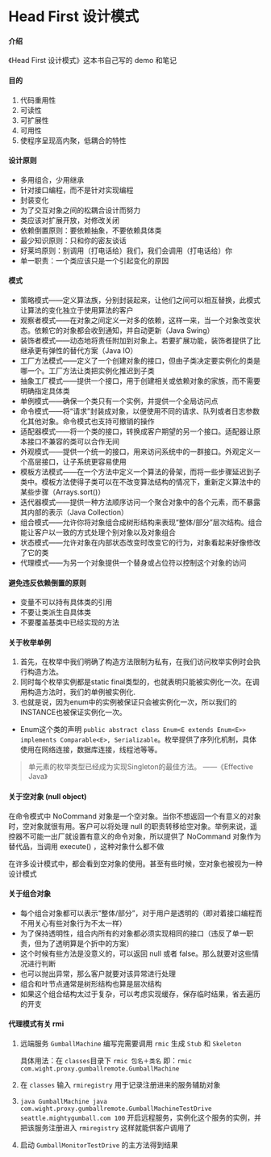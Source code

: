 # Head First 设计模式

#### 介绍
《Head First 设计模式》这本书自己写的 demo 和笔记



#### 目的

1. 代码重用性
2. 可读性
3. 可扩展性
4. 可用性
5. 使程序呈现高内聚，低耦合的特性



####  设计原则

* 多用组合，少用继承
* 针对接口编程，而不是针对实现编程
* 封装变化
* 为了交互对象之间的松耦合设计而努力
* 类应该对扩展开放，对修改关闭
* 依赖倒置原则：要依赖抽象，不要依赖具体类
* 最少知识原则：只和你的密友谈话
* 好莱坞原则：别调用（打电话给）我们，我们会调用（打电话给）你
* 单一职责：一个类应该只是一个引起变化的原因



#### 模式

* 策略模式——定义算法族，分别封装起来，让他们之间可以相互替换，此模式让算法的变化独立于使用算法的客户
* 观察者模式——在对象之间定义一对多的依赖，这样一来，当一个对象改变状态。依赖它的对象都会收到通知，并自动更新（Java Swing）
* 装饰者模式——动态地将责任附加到对象上。若要扩展功能，装饰者提供了比继承更有弹性的替代方案（Java IO）
* 工厂方法模式——定义了一个创建对象的接口，但由子类决定要实例化的类是哪一个。工厂方法让类把实例化推迟到子类
* 抽象工厂模式——提供一个接口，用于创建相关或依赖对象的家族，而不需要明确指定具体类
* 单例模式——确保一个类只有一个实例，并提供一个全局访问点
* 命令模式——将“请求”封装成对象，以便使用不同的请求、队列或者日志参数化其他对象。命令模式也支持可撤销的操作
* 适配器模式——将一个类的接口，转换成客户期望的另一个接口。适配器让原本接口不兼容的类可以合作无间
* 外观模式——提供一个统一的接口，用来访问系统中的一群接口。外观定义一个高层接口，让子系统更容易使用
* 模板方法模式——在一个方法中定义一个算法的骨架，而将一些步骤延迟到子类中。模板方法使得子类可以在不改变算法结构的情况下，重新定义算法中的某些步骤（Arrays.sort()）
* 迭代器模式——提供一种方法顺序访问一个聚合对象中的各个元素，而不暴露其内部的表示（Java Collection）
* 组合模式——允许你将对象组合成树形结构来表现“整体/部分”层次结构。组合能让客户以一致的方式处理个别对象以及对象组合
* 状态模式——允许对象在内部状态改变时改变它的行为，对象看起来好像修改了它的类
* 代理模式——为另一个对象提供一个替身或占位符以控制这个对象的访问



#### 避免违反依赖倒置的原则

* 变量不可以持有具体类的引用
* 不要让类派生自具体类
* 不要覆盖基类中已经实现的方法



#### 关于枚举单例

1. 首先，在枚举中我们明确了构造方法限制为私有，在我们访问枚举实例时会执行构造方法。
2. 同时每个枚举实例都是static final类型的，也就表明只能被实例化一次。在调用构造方法时，我们的单例被实例化.
3. 也就是说，因为enum中的实例被保证只会被实例化一次，所以我们的INSTANCE也被保证实例化一次。 

* Enum这个类的声明 `public abstract class Enum<E extends Enum<E>> implements Comparable<E>, Serializable`。枚举提供了序列化机制，具体使用在网络连接，数据库连接，线程池等等。


> 单元素的枚举类型已经成为实现Singleton的最佳方法。		——《Effective Java》



#### 关于空对象 (null object)

在命令模式中 NoCommand 对象是一个空对象。当你不想返回一个有意义的对象时，空对象就很有用。客户可以将处理 null 的职责转移给空对象。举例来说，遥控器不可能一出厂就设置有意义的命令对象，所以提供了 NoCommand 对象作为替代品，当调用 execute() ，这种对象什么都不做

在许多设计模式中，都会看到空对象的使用。甚至有些时候，空对象也被视为一种设计模式



#### 关于组合对象

* 每个组合对象都可以表示“整体/部分”，对于用户是透明的（即对着接口编程而不用关心有些对象行为不太一样）
* 为了保持透明性，组合内所有的对象都必须实现相同的接口（违反了单一职责，但为了透明算是个折中的方案）
* 这个时候有些方法是没意义的，可以返回 null 或者 false。那么就要对这些情况进行判断
* 也可以抛出异常，那么客户就要对该异常进行处理
* 组合和叶节点通常是树形结构也算是层次结构
* 如果这个组合结构太过于复杂，可以考虑实现缓存，保存临时结果，省去遍历的开支



#### 代理模式有关 rmi

1. 远端服务 `GumballMachine` 编写完需要调用 `rmic` 生成 `Stub` 和 `Skeleton`

   具体用法：在 `classes`目录下 `rmic 包名＋类名` 即：`rmic com.wight.proxy.gumballremote.GumballMachine`

2. 在 `classes` 输入 `rmiregistry` 用于记录注册进来的服务辅助对象
3. `java GumballMachine java com.wight.proxy.gumballremote.GumballMachineTestDrive seattle.mightygumball.com 100` 开启远程服务，实例化这个服务的实例，并把该服务注册进入 `rmiregistry` 这样就能供客户调用了
4. 启动 `GumballMonitorTestDrive` 的主方法得到结果

